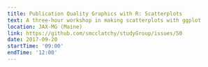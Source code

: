 ```yaml
---
title: Publication Quality Graphics with R: Scatterplots
text: A three-hour workshop in making scatterplots with ggplot
location: JAX-MG (Maine)
link: https://github.com/smcclatchy/studyGroup/issues/50
date: 2017-09-20
startTime: '09:00'
endTime: '12:00'
---
```

